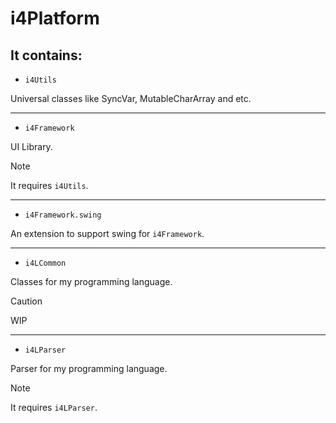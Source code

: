# i4Platform

## It contains:

- `i4Utils`

Universal classes like SyncVar, MutableCharArray and etc.

---

- `i4Framework`

UI Library.
> [!NOTE]
> 
> It requires `i4Utils`.

---

- `i4Framework.swing`
    
An extension to support swing for `i4Framework`.

---

- `i4LCommon`

Classes for my programming language.

> [!CAUTION]
> 
> WIP

---

- `i4LParser`

Parser for my programming language.
> [!NOTE]
>
> It requires `i4LParser`.